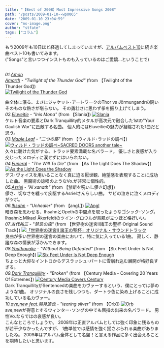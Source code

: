 ```yaml
---
title: "【Best of 2008】Most Impressive Songs 2008"
path: "/posts/2009-01-10--wp0065"
date: "2009-01-10 23:04:59"
cover: "no-image.png"
author: "stfate"
tags: ["コラム"]
---
```


<style type="text/css">
<!--
p {white-space: pre-wrap};
-->
</style>

もう2009年も10日ほど経過してしまっていますが、<a href="http://stfate.net/column/eid1356.html">アルバムベスト10</a>に続き楽曲ベスト10も書いてみます。
("Songs"と言いつつインストものも入っているのはご愛嬌…ということで)
<br>

<!--more-->
<em>01.<a href="http://profile.myspace.com/index.cfm?fuseaction=user.viewProfile&friendID=6805476" target="_blank">Amon Amarth</a> - "Twilight of the Thunder God"</em>
(from 【Twilight of the Thunder God】)
<a href="http://www.amazon.co.jp/Twilight-Thunder-God-Amon-Amarth/dp/B001CISHU4%3FSubscriptionId%3D0ZZ51W51PSHKTDFA9002%26tag%3Dstfate-22%26linkCode%3Dxm2%26camp%3D2025%26creative%3D165953%26creativeASIN%3DB001CISHU4" target="_blank"><img src="http://ecx.images-amazon.com/images/I/51jNDkoLw8L._SL160_.jpg" alt="Twilight of the Thunder God" class="amazon_pict" /></a>
<div class="news">曲全体に漲る、まさにジャケット･アートワークのThor vs Jörmungandrの闘いそのものな熱さが堪らない。
その勇壮さに思わず拳を振り上げてしまう。</div>
<em>02.<a href="http://profile.myspace.com/index.cfm?fuseaction=user.viewprofile&friendID=55881276" target="_blank">Eluveitie</a> - "Inis Mona"</em>
(from 【Slania】)
<a href="http://www.amazon.co.jp/Slania-Eluveitie/dp/B00127R7G0%3FSubscriptionId%3D0ZZ51W51PSHKTDFA9002%26tag%3Dstfate-22%26linkCode%3Dxm2%26camp%3D2025%26creative%3D165953%26creativeASIN%3DB00127R7G0" target="_blank"><img src="http://ecx.images-amazon.com/images/I/51Vo2LYRfFL._SL160_.jpg" alt="Slania" class="amazon_pict" /></a>
<div class="news">ケルト音楽の要素とDark Tranquillity的メタルが高次元で融合した1stの"Your Gaulish War"に匹敵する名曲。
個人的にはEluveitieの魅力が凝縮された1曲だと思う。</div>
<em>03.<a href="http://shimotsukin.com/" target="_blank">Maple Leaf</a> - "二つの路"</em>
(from 【ウィルド･ラッドの調べ】)
<a href="http://www.amazon.co.jp/%E3%82%A6%E3%82%A3%E3%83%AB%E3%83%89%E3%83%BB%E3%83%A9%E3%83%83%E3%83%89%E3%81%AE%E8%AA%BF%E3%81%B9~SACRED-DOORS-another-tale~-%E9%9C%9C%E6%9C%88%E3%81%AF%E3%82%8B%E3%81%8B/dp/B001E472PC%3FSubscriptionId%3D0ZZ51W51PSHKTDFA9002%26tag%3Dstfate-22%26linkCode%3Dxm2%26camp%3D2025%26creative%3D165953%26creativeASIN%3DB001E472PC" target="_blank"><img src="http://ecx.images-amazon.com/images/I/61MyiJbn1ZL._SL160_.jpg" alt="ウィルド・ラッドの調べ~SACRED DOORS another tale~" class="amazon_pict" /></a>
<div class="news">久々に聴けた気がする、トラッド要素満載な名バラード。
優しさと哀感が入り交じったメロディに涙せずにはいられない。</div>
<em>04.<a href="http://www.myspace.com/doomfuneral" target="_blank">Funeral</a> - "The Will To Die"</em>
(from 【As The Light Does The Shadow】)
<a href="http://www.amazon.co.jp/As-Light-Does-Shadow-Funeral/dp/B001DXBVBK%3FSubscriptionId%3D0ZZ51W51PSHKTDFA9002%26tag%3Dstfate-22%26linkCode%3Dxm2%26camp%3D2025%26creative%3D165953%26creativeASIN%3DB001DXBVBK" target="_blank"><img src="http://ecx.images-amazon.com/images/I/61k3up61u4L._SL160_.jpg" alt="As the Light Does the Shadow" class="amazon_pict" /></a>
<div class="news">デス･ヴォイスを用いることなく真に迫る厭世観、絶望感を表現することに成功した曲。
黒魔術の詠唱のようなVo.が非常に個性的。</div>
<em>05.<a href="http://www.asriel.jp/m/" target="_blank">Asriel</a> - "Al xanath"</em>
(from 【禁断を呪いし儚き幻想】)
<div class="news">儚さ、切なさを纏って疾駆するAsrielさんらしい曲。
サビの泣きに泣くメロディがツボ。</div>
<em>06.<a href="http://www.myspace.com/ihsahnmusic" target="_blank">Ihsahn</a> - "Unhealer"</em>
(from 【angL】)
<a href="http://www.amazon.co.jp/Angl-Ihsahn/dp/B00127R7JM%3FSubscriptionId%3D0ZZ51W51PSHKTDFA9002%26tag%3Dstfate-22%26linkCode%3Dxm2%26camp%3D2025%26creative%3D165953%26creativeASIN%3DB00127R7JM" target="_blank"><img src="http://ecx.images-amazon.com/images/I/21FLYDmtElL._SL160_.jpg" alt="Angl" class="amazon_pict" /></a>
<div class="news">暗き森を思わせる、IhsahnとOpethの中間点を取ったようなゴシック･ソング。
IhsahnとMikael Åkerfeldtのツイン･グロウルが鳥肌が立つほど格好いい。</div>
<em>07.古代祐三 - "禁忌の森"</em>
(from 【世界樹の迷宮Ⅱ諸王の聖杯 Original Sound Track】)
<a href="http://www.amazon.co.jp/%E3%80%8C%E4%B8%96%E7%95%8C%E6%A8%B9%E3%81%AE%E8%BF%B7%E5%AE%AEII-%E8%AB%B8%E7%8E%8B%E3%81%AE%E8%81%96%E6%9D%AF%E3%80%8D%E3%82%AA%E3%83%AA%E3%82%B8%E3%83%8A%E3%83%AB%E3%83%BB%E3%82%B5%E3%82%A6%E3%83%B3%E3%83%89%E3%83%88%E3%83%A9%E3%83%83%E3%82%AF-%E3%82%B2%E3%83%BC%E3%83%A0%E3%83%BB%E3%83%9F%E3%83%A5%E3%83%BC%E3%82%B8%E3%83%83%E3%82%AF/dp/B0013E14L6%3FSubscriptionId%3D0ZZ51W51PSHKTDFA9002%26tag%3Dstfate-22%26linkCode%3Dxm2%26camp%3D2025%26creative%3D165953%26creativeASIN%3DB0013E14L6" target="_blank"><img src="http://ecx.images-amazon.com/images/I/51qwk-X79UL._SL160_.jpg" alt="「世界樹の迷宮II 諸王の聖杯」オリジナル・サウンドトラック" class="amazon_pict" /></a>
<div class="news">良曲が多い世界樹の迷宮の楽曲において、特に気に入っている1曲。
寂しく、静謐な森の情景が浮かんできます。</div>
<em>08.<a href="http://www.myspace.com/youthquakejp" target="_blank">Youthquake</a> - "Without Being Defeated"</em>
(from 【Six Feet Under Is Not Deep Enough】)
<a href="http://www.amazon.co.jp/Six-Feet-Under-Deep-Enough/dp/B001GMTCPA%3FSubscriptionId%3D0ZZ51W51PSHKTDFA9002%26tag%3Dstfate-22%26linkCode%3Dxm2%26camp%3D2025%26creative%3D165953%26creativeASIN%3DB001GMTCPA" target="_blank"><img src="http://ecx.images-amazon.com/images/I/41mn8YNH8LL._SL160_.jpg" alt="Six Feet Under Is Not Deep Enough" class="amazon_pict" /></a>
<div class="news">ちょっと大仰なイントロからデスラッシュ･パートに雪崩れ込む展開が格好良すぎる。</div>
<em>09.<a href="http://www.myspace.com/dtofficial" target="_blank">Dark Tranquillity</a> - "Broken"</em>
(from 【Century Media - Covering 20 Years Of Extremes】)
<a href="http://www.amazon.co.jp/Century-Media-Covers-Various-Artists/dp/B001FBSLYK%3FSubscriptionId%3D0ZZ51W51PSHKTDFA9002%26tag%3Dstfate-22%26linkCode%3Dxm2%26camp%3D2025%26creative%3D165953%26creativeASIN%3DB001FBSLYK" target="_blank"><img src="http://ecx.images-amazon.com/images/I/51m4uaQ1BlL._SL160_.jpg" alt="Century Media Covers Century" class="amazon_pict" /></a>
<div class="news">Dark TranquillityがSentencedの楽曲をカヴァーするという、僕にとっては夢のような1曲。
オリジナルの良さを残しつつも、ダートラ色に染め上げることに成功している名カヴァー。</div>
<em>10.<a href="http://www.avenew.jp/" target="_blank">ave;new feat.羽月達也</a> - "tearing silver"</em>
(from 【Orb】)
<a href="http://www.amazon.co.jp/Orb-ave-new/dp/B0012PGO0W%3FSubscriptionId%3D0ZZ51W51PSHKTDFA9002%26tag%3Dstfate-22%26linkCode%3Dxm2%26camp%3D2025%26creative%3D165953%26creativeASIN%3DB0012PGO0W" target="_blank"><img src="http://ecx.images-amazon.com/images/I/51z3gvjJKbL._SL160_.jpg" alt="Orb" class="amazon_pict" /></a>
<div class="news">ave;newが得意とするウィンター･ソングの中でも屈指の出来の名バラード。
男性Vo.ならではの哀感が良い。</div>
こんなところでしょうか。
2008年は正直アルバムとしては強く印象に残るものが若干少なかったんですが、
1曲単位では感情を強く揺さぶられる楽曲がありましたね。
2009年はアルバム全体として名盤！と言える作品に多く出会えることを期待したいと思います。

